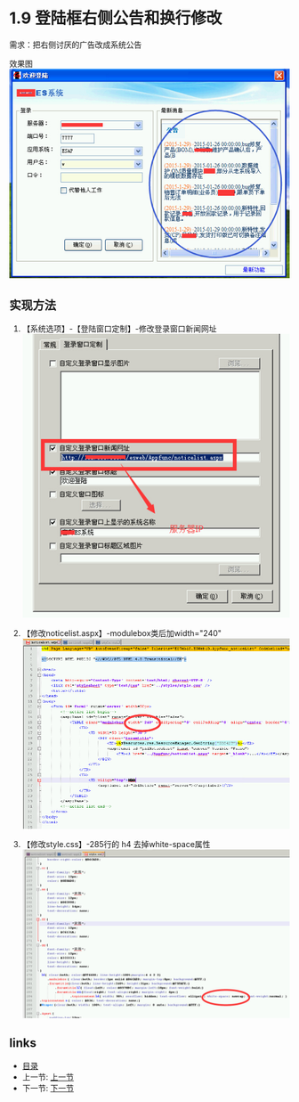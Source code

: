 # 1.9 登陆框右侧公告和换行修改
需求：把右侧讨厌的广告改成系统公告

效果图  
![](images/1.9.jpg)

## 实现方法
1. 【系统选项】-【登陆窗口定制】-修改登录窗口新闻网址  
![](images/1.9.1.jpg)

2. 【修改noticelist.aspx】-modulebox类后加width="240"  
![](images/1.9.2.jpg)

3. 【修改style.css】-285行的 h4 去掉white-space属性  
![](images/1.9.3.jpg)

## links
  * [目录](<preface.md>)
  * 上一节: [上一节](<01.8.md>)
  * 下一节: [下一节](<01.10.md>)
